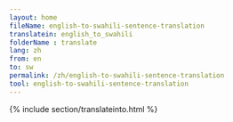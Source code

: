 ```yaml
---
layout: home
fileName: english-to-swahili-sentence-translation
translatein: english_to_swahili
folderName : translate
lang: zh
from: en
to: sw
permalink: /zh/english-to-swahili-sentence-translation
tool: english-to-swahili-sentence-translation
---
```

{% include section/translateinto.html %}